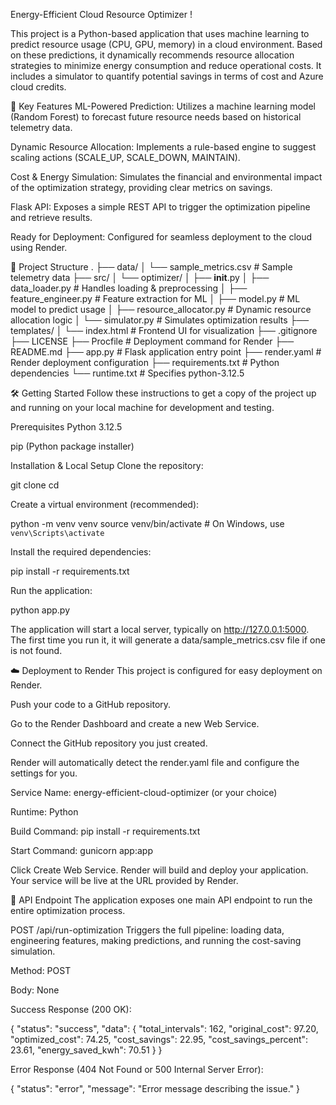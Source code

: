 Energy-Efficient Cloud Resource Optimizer
!

This project is a Python-based application that uses machine learning to predict resource usage (CPU, GPU, memory) in a cloud environment. Based on these predictions, it dynamically recommends resource allocation strategies to minimize energy consumption and reduce operational costs. It includes a simulator to quantify potential savings in terms of cost and Azure cloud credits.

🚀 Key Features
ML-Powered Prediction: Utilizes a machine learning model (Random Forest) to forecast future resource needs based on historical telemetry data.

Dynamic Resource Allocation: Implements a rule-based engine to suggest scaling actions (SCALE_UP, SCALE_DOWN, MAINTAIN).

Cost & Energy Simulation: Simulates the financial and environmental impact of the optimization strategy, providing clear metrics on savings.

Flask API: Exposes a simple REST API to trigger the optimization pipeline and retrieve results.

Ready for Deployment: Configured for seamless deployment to the cloud using Render.

📂 Project Structure
.
├── data/
│   └── sample_metrics.csv      # Sample telemetry data
├── src/
│   └── optimizer/
│       ├── __init__.py
│       ├── data_loader.py        # Handles loading & preprocessing
│       ├── feature_engineer.py   # Feature extraction for ML
│       ├── model.py              # ML model to predict usage
│       ├── resource_allocator.py # Dynamic resource allocation logic
│       └── simulator.py          # Simulates optimization results
├── templates/
│   └── index.html              # Frontend UI for visualization
├── .gitignore
├── LICENSE
├── Procfile                    # Deployment command for Render
├── README.md
├── app.py                      # Flask application entry point
├── render.yaml                 # Render deployment configuration
├── requirements.txt            # Python dependencies
└── runtime.txt                 # Specifies python-3.12.5

🛠️ Getting Started
Follow these instructions to get a copy of the project up and running on your local machine for development and testing.

Prerequisites
Python 3.12.5

pip (Python package installer)

Installation & Local Setup
Clone the repository:

git clone <your-repository-url>
cd <repository-directory>

Create a virtual environment (recommended):

python -m venv venv
source venv/bin/activate  # On Windows, use `venv\Scripts\activate`

Install the required dependencies:

pip install -r requirements.txt

Run the application:

python app.py

The application will start a local server, typically on http://127.0.0.1:5000. The first time you run it, it will generate a data/sample_metrics.csv file if one is not found.

☁️ Deployment to Render
This project is configured for easy deployment on Render.

Push your code to a GitHub repository.

Go to the Render Dashboard and create a new Web Service.

Connect the GitHub repository you just created.

Render will automatically detect the render.yaml file and configure the settings for you.

Service Name: energy-efficient-cloud-optimizer (or your choice)

Runtime: Python

Build Command: pip install -r requirements.txt

Start Command: gunicorn app:app

Click Create Web Service. Render will build and deploy your application. Your service will be live at the URL provided by Render.

🔌 API Endpoint
The application exposes one main API endpoint to run the entire optimization process.

POST /api/run-optimization
Triggers the full pipeline: loading data, engineering features, making predictions, and running the cost-saving simulation.

Method: POST

Body: None

Success Response (200 OK):

{
  "status": "success",
  "data": {
    "total_intervals": 162,
    "original_cost": 97.20,
    "optimized_cost": 74.25,
    "cost_savings": 22.95,
    "cost_savings_percent": 23.61,
    "energy_saved_kwh": 70.51
  }
}

Error Response (404 Not Found or 500 Internal Server Error):

{
    "status": "error",
    "message": "Error message describing the issue."
}
